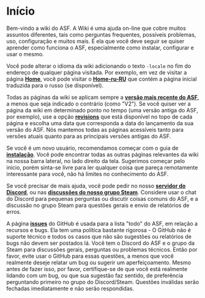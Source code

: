 # Início

Bem-vindo a wiki do ASF. A Wiki é uma ajuda on-line que cobre muitos assuntos diferentes, tais como perguntas frequentes, possíveis problemas, uso, configuração e muitos mais. É ela que você deve seguir se quiser aprender como funciona o ASF, especialmente como instalar, configurar e usar o mesmo.

Você pode alterar o idioma da wiki adicionando o texto `-locale` no fim do endereço de qualquer página visitada. Por exemplo, em vez de visitar a página **[Home](https://github.com/JustArchiNET/ArchiSteamFarm/wiki/Home)**, você pode visitar o **[Home-ru-RU](https://github.com/JustArchiNET/ArchiSteamFarm/wiki/Home-ru-RU)** que contém a página inicial traduzida para o russo (se disponível).

Todas as páginas da wiki se aplicam sempre a **[versão mais recente do ASF](https://github.com/JustArchiNET/ArchiSteamFarm/releases)**, a menos que seja indicado o contrário (como "V2"). Se você quiser ver a página da wiki em determinado ponto no tempo (uma versão antiga do ASF, por exemplo), use a opção **[revisions](https://github.com/JustArchiNET/ArchiSteamFarm/wiki/_history)** que está disponível no topo de cada página e escolha uma data que corresponda a data do lançamento da sua versão do ASF. Nós mantemos todas as páginas acessíveis tanto para versões atuais quanto para as principais versões antigas do ASF.

Se você é um novo usuário, recomendamos começar com o guia de **[instalação](https://github.com/JustArchi/ArchiSteamFarm/wiki/Setting-up-pt-BR)**. Você pode encontrar todas as outras páginas relevantes da wiki na nossa barra lateral, no lado direito da tela. Sugerimos começar pelo inicio, porém sinta-se livre para ler qualquer coisa que pareça remotamente interessante para você, não há limites no conhecimento do ASF.

Se você precisar de mais ajuda, você pode pedir no nosso **[servidor do Discord](https://discord.gg/hSQgt8j)**, ou nas **[discussões do nosso grupo Steam](https://steamcommunity.com/groups/archiasf/discussions/1)**. Considere usar o chat do Discord para pequenas perguntas ou discutir coisas comuns do ASF, e a discussão no grupo Steam para questões gerais e envio de relatórios de erros.

A página **[issues](https://github.com/JustArchiNET/ArchiSteamFarm/issues)** do GitHub é usada para a lista "todo" do ASF, em relação a recursos e bugs. Ela tem uma política bastante rigorosa - O GitHub não é suporte técnico e todos os casos que não são sugestões ou relatórios de bugs não devem ser postados lá. Você tem o Discord do ASF e o grupo da Steam para discussões gerais, perguntas ou problemas técnicos. Então por favor, evite usar o GitHub para essas questões, a menos que você realmente deseje relatar um bug ou sugerir um aperfeiçoamento. Mesmo antes de fazer isso, por favor, certifique-se de que você está realmente lidando com um bug, ou que sua sugestão faz sentido, de preferência perguntando primeiro no grupo do Discord/Steam. Questões inválidas serão fechadas imediatamente e não serão respondidas.